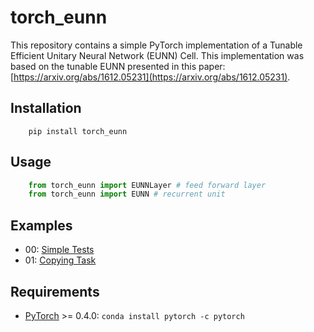 # torch_eunn

This repository contains a simple PyTorch implementation of a Tunable Efficient Unitary
Neural Network (EUNN) Cell. This implementation was based on the tunable EUNN presented in this paper:
[https://arxiv.org/abs/1612.05231](https://arxiv.org/abs/1612.05231).

## Installation

```
    pip install torch_eunn
```

## Usage
```python
    from torch_eunn import EUNNLayer # feed forward layer
    from torch_eunn import EUNN # recurrent unit
```

## Examples

* 00: [Simple Tests](examples/00_simple_tests.ipynb)
* 01: [Copying Task](examples/01_copying_task.ipynb)

## Requirements

* [PyTorch](http://pytorch.org) >= 0.4.0: `conda install pytorch -c pytorch`
